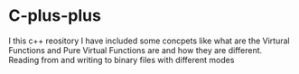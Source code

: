 # C-plus-plus

I this c++ reository I have included some concpets like what are the Virtural Functions and Pure Virtual Functions are and how they are different. Reading from and writing to binary files with different modes
